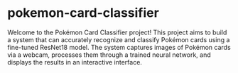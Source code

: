 # pokemon-card-classifier
Welcome to the Pokémon Card Classifier project! This project aims to build a system that can accurately recognize and classify Pokémon cards using a fine-tuned ResNet18 model. The system captures images of Pokémon cards via a webcam, processes them through a trained neural network, and displays the results in an interactive interface.
